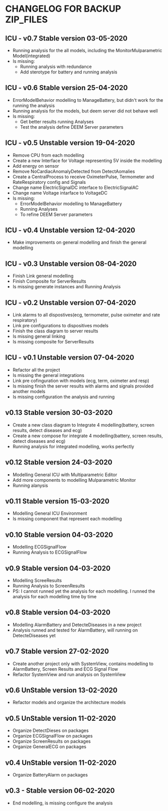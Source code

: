 # CHANGELOG FOR BACKUP ZIP_FILES

ICU - v0.7 Stable version 03-05-2020
----------
 * Running analysis for the all models, including the MonitorMulparametric Model(integrated)
 * Is missing: 
    * Running analysis with redundance
    * Add sterotype for battery and running analysis


ICU - v0.6 Stable version 25-04-2020
----------
 * ErrorModelBehavior modelling to ManageBattery, but didn't work for the running the analysis
 * Running analysis for the models, but deem server did not behave well
 * Is missing: 
    * Get better results running Analyses
    * Test the analysis define DEEM Server parameters


ICU - v0.5 Unstable version 19-04-2020
----------
 * Remove CPU from each modelling
 * Create a new Interface for Voltage representing 5V inside the modelling
 * Add energy on sensor
 * Remove NoCardiacAnomalyDetected from DetectAomalies
 * Create a CentralProcess to receive OximeterPulse, Termometer and RateRespiratory config and Signals
 * Change name ElectricSignalDC interface to ElectricSignalAC
 * Change name Voltage intarface to VoltageDC
 * Is missing: 
    * ErrorModelBehavior modelling to ManageBattery
    * Running Analyses
    * To refine DEEM Server parameters

ICU - v0.4 Unstable version 12-04-2020
----------
 * Make improvements on general modelling and finish the general modelling


ICU - v0.3 Unstable version 08-04-2020
----------
 * Finish Link general modelling
 * Finish Composite for ServerResults
 * Is missing generate instances and Running Analysis


ICU - v0.2 Unstable version 07-04-2020
----------
 * Link alarms to all dispostives(ecg, termometer, pulse oximeter and rate respiratory)
 * Link pre configurations to dispositives models
 * Finish the class diagram to server results
 * Is missing general linking
 * Is missing composite for ServerResults

ICU - v0.1 Unstable version 07-04-2020
----------
 * Refactor all the project
 * Is missing the general integrations
 * Link pre cofinguration with models (ecg, term, oximeter and resp)
 * Is missing finish the server results with alarms and signals provided another models
 * Is missing configuration the analysis and running


v0.13 Stable version 30-03-2020
----------
 * Create a new class diagram to Integrate 4 modelling(battery, screen results, detect diseases and ecg)
 * Create a new compose for integrate 4 modelling(battery, screen results, detect diseases and ecg)
 * Running analysis for integrated modelling, works perfectly

v0.12 Stable version 24-03-2020
----------
 * Modelling General ICU with Multiparametric Editor
 * Add more components to modelling Mulparametric Monitor
 * Running alanysis

v0.11 Stable version 15-03-2020
----------
 * Modelling General ICU Environment
 * Is missing component that represent each modelling

v0.10 Stable version 04-03-2020
----------
 * Modelling ECGSignalFlow
 * Running Analysis to ECGSignalFlow


v0.9 Stable version 04-03-2020
----------
 * Modelling ScreeResults
 * Running Analysis to ScreenResults
 * PS: I cannot runned yet the analysis for each modelling. I runned the analysis for each modelling time by time

v0.8 Stable version 04-03-2020
----------
 * Modelling AlarmBattery and DetecteDiseases in a new project
 * Analysis runned and tested for AlarmBattery, will running on DetecteDiseases yet

v0.7 Stable version 27-02-2020
----------
 * Create another project only with SystemView, contains modelling to AlarmBattery, Screen Results and ECG Signal Flow
 * Refactor SystemView and run analysis on SystemView


v0.6 UnStable version 13-02-2020
----------
 * Refactor models and organize the architecture models


v0.5 UnStable version 11-02-2020
----------
 * Organize DetectDieses on packages
 * Organize ECGSignalFlow on packages
 * Organize ScreenResults on packages
 * Organize GeneralECG on packages


v0.4 UnStable version 11-02-2020
----------
 * Organize BatteryAlarm on packages


v0.3 - Stable version 06-02-2020
----------
 * End modelling, is missing configure the analysis
